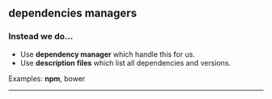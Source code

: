 ## dependencies managers

### Instead we do...

* Use **dependency manager** which handle this for us.
* Use **description files** which list all dependencies and versions.

Examples: **npm**, bower

---

